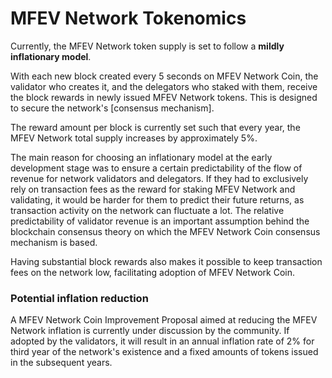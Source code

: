 # MFEV Network Tokenomics

Currently, the MFEV Network token supply is set to follow a **mildly inflationary model**.

With each new block created every 5 seconds on MFEV Network Coin, the validator who creates it, and the delegators who staked with them, receive the block rewards in newly issued MFEV Network tokens. This is designed to secure the network's [consensus mechanism].

The reward amount per block is currently set such that every year, the MFEV Network total supply increases by approximately 5%.

The main reason for choosing an inflationary model at the early development stage was to ensure a certain predictability of the flow of revenue for network validators and delegators. If they had to exclusively rely on transaction fees as the reward for staking MFEV Network and validating, it would be harder for them to predict their future returns, as transaction activity on the network can fluctuate a lot. The relative predictability of validator revenue is an important assumption behind the blockchain consensus theory on which the MFEV Network Coin consensus mechanism is based.

Having substantial block rewards also makes it possible to keep transaction fees on the network low, facilitating adoption of MFEV Network Coin.

### Potential inflation reduction

A MFEV Network Coin Improvement Proposal aimed at reducing the MFEV Network inflation is currently under discussion by the community. If adopted by the validators, it will result in an annual inflation rate of 2% for third year of the network's existence and a fixed amounts of tokens issued in the subsequent years.

